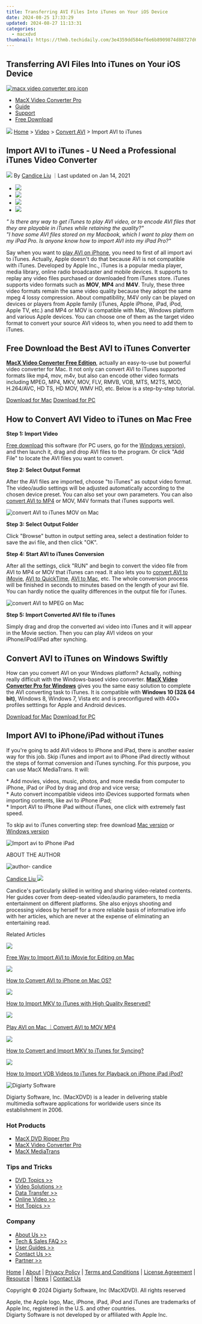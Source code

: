 ```yaml
---
title: Transferring AVI Files Into iTunes on Your iOS Device
date: 2024-08-25 17:33:29
updated: 2024-08-27 11:13:31
categories:
  - macxdvd
thumbnail: https://thmb.techidaily.com/3e4359dd584ef6e6b8909874d88727d66b87bd9dc8bc7dbf15b341990bd1a4b9.jpg
---
```


## Transferring AVI Files Into iTunes on Your iOS Device

[![macx video converter pro icon](https://www.macxdvd.com/mac-dvd-video-converter-how-to/../image-style/new-seo/icon11.png)](https://tools.techidaily.com/macxdvd/products/)

* [MacX Video Converter Pro](https://tools.techidaily.com/macxdvd/products/)
* [Guide](https://tools.techidaily.com/macxdvd/products/)
* [Support](https://tools.techidaily.com/macxdvd/products/)
* [Free Download](https://tools.techidaily.com/macxdvd/products/)



![](https://www.macxdvd.com/mac-dvd-video-converter-how-to/../image-style/new-seo/icon7.png) [Home](https://tools.techidaily.com/macxdvd/products/) \> [Video](https://tools.techidaily.com/macxdvd/products/) \> [Convert AVI](https://tools.techidaily.com/macxdvd/products/) \> Import AVI to iTunes

## Import AVI to iTunes \- U Need a Professional iTunes Video Converter



![](https://www.macxdvd.com/mac-dvd-video-converter-how-to/../image-style/new-seo/icon6.png) By [Candice Liu](https://tools.techidaily.com/macxdvd/products/) ｜Last updated on Jan 14, 2021

* [![](https://www.macxdvd.com/mac-dvd-video-converter-how-to/../image-style/new-seo/share-fa.jpg)](https://www.facebook.com/sharer/sharer.php?u=https://www.macxdvd.com/mac-dvd-video-converter-how-to/import-avi-to-itunes.htm)
* [![](https://www.macxdvd.com/mac-dvd-video-converter-how-to/../image-style/new-seo/share-tw.jpg)](https://twitter.com/intent/tweet?url=https://www.macxdvd.com/mac-dvd-video-converter-how-to/import-avi-to-itunes.htm&text=)
* [![](https://www.macxdvd.com/mac-dvd-video-converter-how-to/../image-style/new-seo/share-go.jpg)](https://pinterest.com/pin/create/button/?url=https://www.macxdvd.com/mac-dvd-video-converter-how-to/import-avi-to-itunes.htm&media=&description=)
* [![](https://www.macxdvd.com/mac-dvd-video-converter-how-to/../image-style/new-seo/share-in.jpg)](https://www.linkedin.com/shareArticle?mini=true&url=https://www.macxdvd.com/mac-dvd-video-converter-how-to/import-avi-to-itunes.htm&title=&summary=&source=)

_" Is there any way to get iTunes to play AVI video, or to encode AVI files that they are playable in iTunes while retaining the quality?"_  
_"I have some AVI files stored on my Macbook, which I want to play them on my iPad Pro. Is anyone know how to import AVI into my iPad Pro?"_

Say when you want to [play AVI on iPhone](https://tools.techidaily.com/macxdvd/products/), you need to first of all import avi to iTunes. Actually, Apple doesn't do that because AVI is not compatible with iTunes. Developed by Apple Inc., iTunes is a popular media player, media library, online radio broadcaster and mobile devices. It supports to replay any video files purchased or downloaded from iTunes store. iTunes supports video formats such as **MOV**, **MP4** and **M4V**. Truly, these three video formats remain the same video quality because they adopt the same mpeg 4 lossy compression. About compatibility, M4V only can be played on devices or players from Apple family (iTunes, Apple iPhone, iPad, iPod, Apple TV, etc.) and MP4 or MOV is compatible with Mac, Windows platform and various Apple devices. You can choose one of them as the target video format to convert your source AVI videos to, when you need to add them to iTunes.

## Free Download the Best AVI to iTunes Converter

[**MacX Video Converter Free Edition**](https://tools.techidaily.com/macxdvd/products/), actually an easy-to-use but powerful video converter for Mac. It not only can convert AVI to iTunes supported formats like mp4, mov, m4v, but also can encode other video formats including MPEG, MP4, MKV, MOV, FLV, RMVB, VOB, MTS, M2TS, MOD, H.264/AVC, HD TS, HD MOV, WMV HD, etc. Below is a step-by-step tutorial.

[Download for Mac](https://tools.techidaily.com/macxdvd/products/) [Download for PC](https://tools.techidaily.com/macxdvd/products/) 

## How to Convert AVI Video to iTunes on Mac Free

**Step 1: Import Video**

[Free download](https://tools.techidaily.com/macxdvd/products/) this software (for PC users, go for the [Windows version](https://tools.techidaily.com/macxdvd/products/)), and then launch it, drag and drop AVI files to the program. Or click "Add File" to locate the AVI files you want to convert.

**Step 2: Select Output Format**

After the AVI files are imported, choose "to iTunes" as output video format. The video/audio settings will be adjusted automatically according to the chosen device preset. You can also set your own parameters. You can also [convert AVI to MP4](https://tools.techidaily.com/macxdvd/products/) or MOV, M4V formats that iTunes supports well.

![convert AVI to iTunes MOV on Mac](https://www.macxdvd.com/mac-dvd-video-converter-how-to/article-image/mvcf-convert-mov.png) 

**Step 3: Select Output Folder**

Click "Browse" button in output setting area, select a destination folder to save the avi file, and then click "OK".

**Step 4: Start AVI to iTunes Conversion**

After all the settings, click "RUN" and begin to convert the video file from AVI to MP4 or MOV that iTunes can read. It also lets you to [convert AVI to iMovie](https://www.macxdvd.com/mac-dvd-video-converter-how-to/simple-way-to-import-avi-to-imovie.htm
), [AVI to QuickTime](https://tools.techidaily.com/macxdvd/products/), [AVI to Mac](https://tools.techidaily.com/macxdvd/products/), etc. The whole conversion process will be finished in seconds to minutes based on the length of your avi file. You can hardly notice the quality differences in the output file for iTunes.

![convert AVI to MPEG on Mac](https://www.macxdvd.com/mac-dvd-video-converter-how-to/article-image/dvd-itunes-2.jpg) 

**Step 5: Import Converted AVI file to iTunes**

Simply drag and drop the converted avi video into iTunes and it will appear in the Movie section. Then you can play AVI videos on your iPhone/iPod/iPad after synching.

## Convert AVI to iTunes on Windows Swiftly

How can you convert AVI on your Windows platform? Actually, nothing really difficult with the Windows-based video converter. [**MacX Video Converter Pro for Windows**](https://tools.techidaily.com/macxdvd/products/) gives you the same easy solution to complete the AVI converting task to iTunes. It is compatible with **Windows 10 (32& 64 bit)**, Windows 8, Windows 7, Vista etc and is preconfigured with 400+ profiles setttings for Apple and Android devices.

[Download for Mac](https://tools.techidaily.com/macxdvd/products/) [Download for PC](https://tools.techidaily.com/macxdvd/products/) 

## Import AVI to iPhone/iPad without iTunes

 If you're going to add AVI videos to iPhone and iPad, there is another easier way for this job. Skip iTunes and import avi to iPhone iPad directly without the steps of format conversion and iTunes synching. For this purpose, you can use MacX MediaTrans. It will:

\* Add movies, videos, music, photos, and more media from computer to iPhone, iPad or iPod by drag and drop and vice versa;  
 \* Auto convert incompatible videos into iDevices supported formats when importing contents, like avi to iPhone iPad;  
 \* Import AVI to iPhone iPad without iTunes, one click with extremely fast speed.

To skip avi to iTunes converting step: free download [Mac version](https://tools.techidaily.com/macxdvd/products/) or [Windows version](https://tools.techidaily.com/winxdvd/products/) 

![Import avi to iPhone iPad](https://www.macxdvd.com/mac-dvd-video-converter-how-to/article-image/mt-interface.jpg) 

ABOUT THE AUTHOR

![author- candice](https://www.macxdvd.com/mac-dvd-video-converter-how-to/../image-style/new-seo/candice.png) 

[Candice Liu ![](https://www.macxdvd.com/mac-dvd-video-converter-how-to/../image-style/new-seo/share-in1.jpg)](https://www.linkedin.com/in/candice-liu-444483a3/) 

Candice's particularly skilled in writing and sharing video-related contents. Her guides cover from deep-seated video/audio parameters, to media entertainment on different platforms. She also enjoys shooting and processing videos by herself for a more reliable basis of informative info with her articles, which are never at the expense of eliminating an entertaining read.



Related Articles

![](https://www.macxdvd.com/mac-dvd-video-converter-how-to/../image-style/new-seo/pic7.jpg)

[Free Way to Import AVI to iMovie for Editing on Mac](https://tools.techidaily.com/macxdvd/products/) 

![](https://www.macxdvd.com/mac-dvd-video-converter-how-to/../image-style/new-seo/pic6.jpg)

[How to Convert AVI to iPhone on Mac OS?](https://tools.techidaily.com/macxdvd/products/) 

![](https://www.macxdvd.com/mac-dvd-video-converter-how-to/../image-style/new-seo/pic5.jpg)

[How to Import MKV to iTunes with High Quality Reserved?](https://tools.techidaily.com/macxdvd/products/) 

![](https://www.macxdvd.com/mac-dvd-video-converter-how-to/../image-style/new-seo/pic4.jpg)

[Play AVI on Mac ｜Convert AVI to MOV MP4](https://tools.techidaily.com/macxdvd/products/) 

![](https://www.macxdvd.com/mac-dvd-video-converter-how-to/../image-style/new-seo/pic3.jpg)

[How to Convert and Import MKV to iTunes for Syncing?](https://tools.techidaily.com/macxdvd/products/) 

![](https://www.macxdvd.com/mac-dvd-video-converter-how-to/../image-style/new-seo/pic2.jpg)

[How to Import VOB Videos to iTunes for Playback on iPhone iPad iPod?](https://tools.techidaily.com/macxdvd/products/) 



![Digiarty Software](https://www.macxdvd.com/mac-dvd-video-converter-how-to/../icon/logo.png) 

Digiarty Software, Inc. (MacXDVD) is a leader in delivering stable multimedia software applications for worldwide users since its establishment in 2006.

### Hot Products

* [MacX DVD Ripper Pro](https://tools.techidaily.com/macxdvd/products/)
* [MacX Video Converter Pro](https://tools.techidaily.com/macxdvd/products/)
* [MacX MediaTrans](https://tools.techidaily.com/macxdvd/products/)

### Tips and Tricks

* [DVD Topics >>](https://tools.techidaily.com/macxdvd/products/)
* [Video Solutions >>](https://tools.techidaily.com/macxdvd/products/)
* [Data Transfer >>](https://tools.techidaily.com/macxdvd/products/)
* [Online Video >>](https://tools.techidaily.com/macxdvd/products/)
* [Hot Topics >>](https://tools.techidaily.com/macxdvd/products/)

### Company

* [About Us >>](https://tools.techidaily.com/macxdvd/products/)
* [Tech & Sales FAQ >>](https://tools.techidaily.com/macxdvd/products/)
* [User Guides >>](https://tools.techidaily.com/macxdvd/products/)
* [Contact Us >>](https://tools.techidaily.com/macxdvd/products/)
* [Partner >>](https://tools.techidaily.com/macxdvd/products/)



[Home](https://tools.techidaily.com/macxdvd/products/) | [About](https://tools.techidaily.com/macxdvd/products/) | [Privacy Policy](https://tools.techidaily.com/macxdvd/products/) | [Terms and Conditions](https://tools.techidaily.com/macxdvd/products/) | [License Agreement](https://tools.techidaily.com/macxdvd/products/) | [Resource](https://tools.techidaily.com/macxdvd/products/) | [News](https://tools.techidaily.com/macxdvd/products/) | [Contact Us](https://tools.techidaily.com/macxdvd/products/)

Copyright © 2024 Digiarty Software, Inc (MacXDVD). All rights reserved

Apple, the Apple logo, Mac, iPhone, iPad, iPod and iTunes are trademarks of Apple Inc, registered in the U.S. and other countries.  
Digiarty Software is not developed by or affiliated with Apple Inc.

<ins class="adsbygoogle"
     style="display:block"
     data-ad-format="autorelaxed"
     data-ad-client="ca-pub-7571918770474297"
     data-ad-slot="1223367746"></ins>



<ins class="adsbygoogle"
     style="display:block"
     data-ad-client="ca-pub-7571918770474297"
     data-ad-slot="8358498916"
     data-ad-format="auto"
     data-full-width-responsive="true"></ins>
